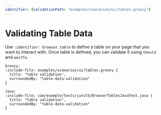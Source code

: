 ```yaml
---
identifier: {validationPath: "examples/scenarios/ui/tables.groovy"}
---
```


# Validating Table Data

Use `:identifier: browser.table` to define a table on your page that you want to interact with.
Once table is defined, you can validate it using `should` and `waitTo`.

```tabs
Groovy: 
:include-file: examples/scenarios/ui/tables.groovy {
  title: "table validation",
  surroundedBy: "table-data-validation"
}

Java:
:include-file: com/example/tests/junit5/BrowserTablesJavaTest.java {
  title: "table validation",
  surroundedBy: "table-data-validation"
}
```
